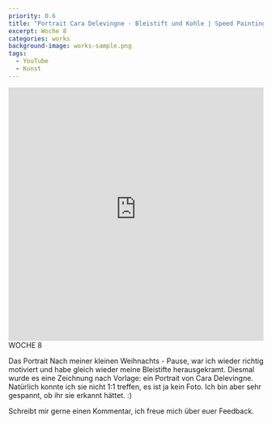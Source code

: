 ```yaml
---
priority: 0.6
title: "Portrait Cara Delevingne - Bleistift und Kohle | Speed Painting | Marika"
excerpt: Woche 8
categories: works
background-image: works-sample.png
tags:
  - YouTube
  - Kunst
---
```

<span class="image featured"></span>
<iframe width="100%" height="500px" src="https://www.youtube-nocookie.com/embed/7oM5Fx_vqck" frameborder="0" allow="autoplay; encrypted-media" allowfullscreen></iframe>
WOCHE 8

Das Portrait
Nach meiner kleinen Weihnachts - Pause, war ich wieder richtig motiviert und habe gleich wieder meine Bleistifte herausgekramt. Diesmal wurde es eine Zeichnung nach Vorlage: ein Portrait von Cara Delevingne.
Natürlich konnte ich sie nicht 1:1 treffen, es ist ja kein Foto. Ich bin aber sehr gespannt, ob ihr sie erkannt hättet. :)

Schreibt mir gerne einen Kommentar, ich freue mich über euer Feedback.

